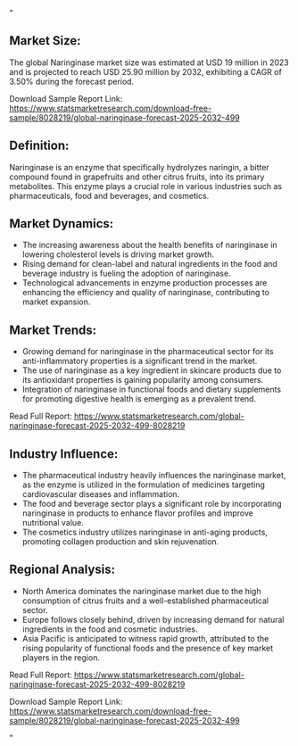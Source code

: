 "<html>
<head>
<title>Naringinase Market, Global Outlook and Forecast 2025-2032</title>
</head>
<body>

<h2>Market Size:</h2>
<p>The global Naringinase market size was estimated at USD 19 million in 2023 and is projected to reach USD 25.90 million by 2032, exhibiting a CAGR of 3.50% during the forecast period.</p>
<p>Download Sample Report Link: <a href='https://www.statsmarketresearch.com/download-free-sample/8028219/global-naringinase-forecast-2025-2032-499'>https://www.statsmarketresearch.com/download-free-sample/8028219/global-naringinase-forecast-2025-2032-499</a></p>

<h2>Definition:</h2>
<p>Naringinase is an enzyme that specifically hydrolyzes naringin, a bitter compound found in grapefruits and other citrus fruits, into its primary metabolites. This enzyme plays a crucial role in various industries such as pharmaceuticals, food and beverages, and cosmetics.</p>

<h2>Market Dynamics:</h2>
<ul>
<li>The increasing awareness about the health benefits of naringinase in lowering cholesterol levels is driving market growth.</li>
<li>Rising demand for clean-label and natural ingredients in the food and beverage industry is fueling the adoption of naringinase.</li>
<li>Technological advancements in enzyme production processes are enhancing the efficiency and quality of naringinase, contributing to market expansion.</li>
</ul>

<h2>Market Trends:</h2>
<ul>
<li>Growing demand for naringinase in the pharmaceutical sector for its anti-inflammatory properties is a significant trend in the market.</li>
<li>The use of naringinase as a key ingredient in skincare products due to its antioxidant properties is gaining popularity among consumers.</li>
<li>Integration of naringinase in functional foods and dietary supplements for promoting digestive health is emerging as a prevalent trend.</li>
</ul>
<p>Read Full Report: <a href='https://www.statsmarketresearch.com/global-naringinase-forecast-2025-2032-499-8028219'>https://www.statsmarketresearch.com/global-naringinase-forecast-2025-2032-499-8028219</a></p>

<h2>Industry Influence:</h2>
<ul>
<li>The pharmaceutical industry heavily influences the naringinase market, as the enzyme is utilized in the formulation of medicines targeting cardiovascular diseases and inflammation.</li>
<li>The food and beverage sector plays a significant role by incorporating naringinase in products to enhance flavor profiles and improve nutritional value.</li>
<li>The cosmetics industry utilizes naringinase in anti-aging products, promoting collagen production and skin rejuvenation.</li>
</ul>

<h2>Regional Analysis:</h2>
<ul>
<li>North America dominates the naringinase market due to the high consumption of citrus fruits and a well-established pharmaceutical sector.</li>
<li>Europe follows closely behind, driven by increasing demand for natural ingredients in the food and cosmetic industries.</li>
<li>Asia Pacific is anticipated to witness rapid growth, attributed to the rising popularity of functional foods and the presence of key market players in the region.</li>
</ul>
<p>Read Full Report: <a href='https://www.statsmarketresearch.com/global-naringinase-forecast-2025-2032-499-8028219'>https://www.statsmarketresearch.com/global-naringinase-forecast-2025-2032-499-8028219</a></p>

<p>Download Sample Report Link: <a href='https://www.statsmarketresearch.com/download-free-sample/8028219/global-naringinase-forecast-2025-2032-499'>https://www.statsmarketresearch.com/download-free-sample/8028219/global-naringinase-forecast-2025-2032-499</a></p>

</body>
</html>"
